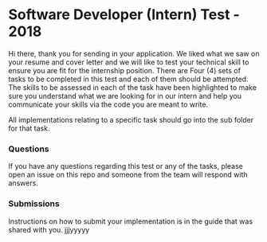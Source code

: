 # Software Developer (Intern) Test - 2018
Hi there, thank you for sending in your application. We liked what we saw on your resume and cover letter and we will like to test your technical skill to ensure you are fit for the internship position. There are Four (4) sets of tasks to be completed in this test and each of them should be attempted. The skills to be assessed in each of the task have been highlighted to make sure you understand what we are looking for in our intern and help you communicate your skills via the code you are meant to write.

All implementations relating to a specific task should go into the sub folder for that task.

### Questions
If you have any questions regarding this test or any of the tasks, please open an issue on this repo and someone from the team will respond with answers.

### Submissions
Instructions on how to submit your implementation is in the guide that was shared with you.
jjjyyyyy
